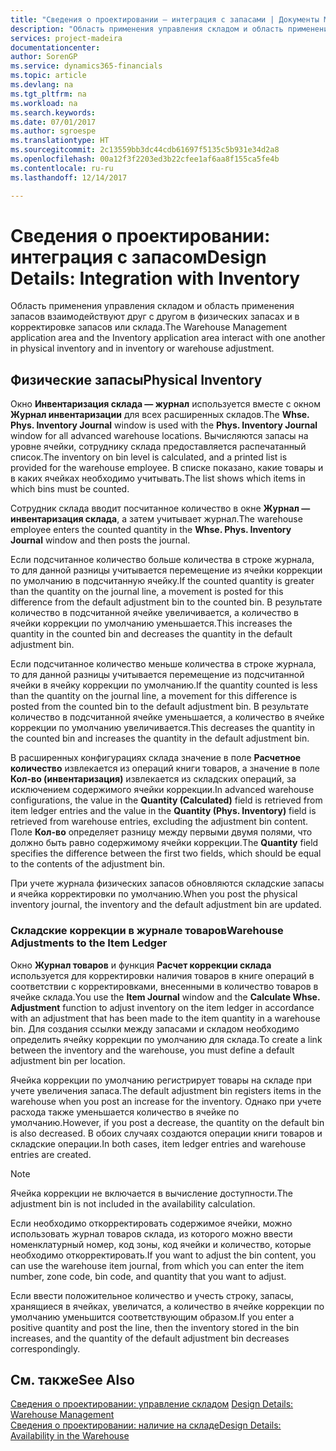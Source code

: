 ```yaml
---
title: "Сведения о проектировании — интеграция с запасами | Документы Майкрософт"
description: "Область применения управления складом и область применения запасов взаимодействуют друг с другом в физических запасах и в корректировке запасов или склада."
services: project-madeira
documentationcenter: 
author: SorenGP
ms.service: dynamics365-financials
ms.topic: article
ms.devlang: na
ms.tgt_pltfrm: na
ms.workload: na
ms.search.keywords: 
ms.date: 07/01/2017
ms.author: sgroespe
ms.translationtype: HT
ms.sourcegitcommit: 2c13559bb3dc44cdb61697f5135c5b931e34d2a8
ms.openlocfilehash: 00a12f3f2203ed3b22cfee1af6aa8f155ca5fe4b
ms.contentlocale: ru-ru
ms.lasthandoff: 12/14/2017

---
```

# <a name="design-details-integration-with-inventory"></a><span data-ttu-id="99b3b-103">Сведения о проектировании: интеграция с запасом</span><span class="sxs-lookup"><span data-stu-id="99b3b-103">Design Details: Integration with Inventory</span></span>
<span data-ttu-id="99b3b-104">Область применения управления складом и область применения запасов взаимодействуют друг с другом в физических запасах и в корректировке запасов или склада.</span><span class="sxs-lookup"><span data-stu-id="99b3b-104">The Warehouse Management application area and the Inventory application area interact with one another in physical inventory and in inventory or warehouse adjustment.</span></span>  
  
## <a name="physical-inventory"></a><span data-ttu-id="99b3b-105">Физические запасы</span><span class="sxs-lookup"><span data-stu-id="99b3b-105">Physical Inventory</span></span>  
 <span data-ttu-id="99b3b-106">Окно **Инвентаризация склада — журнал** используется вместе с окном **Журнал инвентаризации** для всех расширенных складов.</span><span class="sxs-lookup"><span data-stu-id="99b3b-106">The **Whse. Phys. Inventory Journal** window is used with the **Phys. Inventory Journal** window for all advanced warehouse locations.</span></span> <span data-ttu-id="99b3b-107">Вычисляются запасы на уровне ячейки, сотруднику склада предоставляется распечатанный список.</span><span class="sxs-lookup"><span data-stu-id="99b3b-107">The inventory on bin level is calculated, and a printed list is provided for the warehouse employee.</span></span> <span data-ttu-id="99b3b-108">В списке показано, какие товары и в каких ячейках необходимо учитывать.</span><span class="sxs-lookup"><span data-stu-id="99b3b-108">The list shows which items in which bins must be counted.</span></span>  
  
 <span data-ttu-id="99b3b-109">Сотрудник склада вводит посчитанное количество в окне **Журнал — инвентаризация склада**, а затем учитывает журнал.</span><span class="sxs-lookup"><span data-stu-id="99b3b-109">The warehouse employee enters the counted quantity in the **Whse. Phys. Inventory Journal** window and then posts the journal.</span></span>  
  
 <span data-ttu-id="99b3b-110">Если подсчитанное количество больше количества в строке журнала, то для данной разницы учитывается перемещение из ячейки коррекции по умолчанию в подсчитанную ячейку.</span><span class="sxs-lookup"><span data-stu-id="99b3b-110">If the counted quantity is greater than the quantity on the journal line, a movement is posted for this difference from the default adjustment bin to the counted bin.</span></span> <span data-ttu-id="99b3b-111">В результате количество в подсчитанной ячейке увеличивается, а количество в ячейки коррекции по умолчанию уменьшается.</span><span class="sxs-lookup"><span data-stu-id="99b3b-111">This increases the quantity in the counted bin and decreases the quantity in the default adjustment bin.</span></span>  
  
 <span data-ttu-id="99b3b-112">Если подсчитанное количество меньше количества в строке журнала, то для данной разницы учитывается перемещение из подсчитанной ячейки в ячейку коррекции по умолчанию.</span><span class="sxs-lookup"><span data-stu-id="99b3b-112">If the quantity counted is less than the quantity on the journal line, a movement for this difference is posted from the counted bin to the default adjustment bin.</span></span> <span data-ttu-id="99b3b-113">В результате количество в подсчитанной ячейке уменьшается, а количество в ячейке коррекции по умолчанию увеличивается.</span><span class="sxs-lookup"><span data-stu-id="99b3b-113">This decreases the quantity in the counted bin and increases the quantity in the default adjustment bin.</span></span>  
  
 <span data-ttu-id="99b3b-114">В расширенных конфигурациях склада значение в поле **Расчетное количество** извлекается из операций книги товаров, а значение в поле **Кол-во (инвентаризация)** извлекается из складских операций, за исключением содержимого ячейки коррекции.</span><span class="sxs-lookup"><span data-stu-id="99b3b-114">In advanced warehouse configurations, the value in the **Quantity (Calculated)** field is retrieved from item ledger entries and the value in the **Quantity (Phys. Inventory)** field is retrieved from warehouse entries, excluding the adjustment bin content.</span></span> <span data-ttu-id="99b3b-115">Поле **Кол-во** определяет разницу между первыми двумя полями, что должно быть равно содержимому ячейки коррекции.</span><span class="sxs-lookup"><span data-stu-id="99b3b-115">The **Quantity** field specifies the difference between the first two fields, which should be equal to the contents of the adjustment bin.</span></span>  
  
 <span data-ttu-id="99b3b-116">При учете журнала физических запасов обновляются складские запасы и ячейка корректировки по умолчанию.</span><span class="sxs-lookup"><span data-stu-id="99b3b-116">When you post the physical inventory journal, the inventory and the default adjustment bin are updated.</span></span>  
  
### <a name="warehouse-adjustments-to-the-item-ledger"></a><span data-ttu-id="99b3b-117">Складские коррекции в журнале товаров</span><span class="sxs-lookup"><span data-stu-id="99b3b-117">Warehouse Adjustments to the Item Ledger</span></span>  
 <span data-ttu-id="99b3b-118">Окно **Журнал товаров** и функция **Расчет коррекции склада** используется для корректировки наличия товаров в книге операций в соответствии с корректировками, внесенными в количество товаров в ячейке склада.</span><span class="sxs-lookup"><span data-stu-id="99b3b-118">You use the **Item Journal** window and the **Calculate Whse. Adjustment** function to adjust inventory on the item ledger in accordance with an adjustment that has been made to the item quantity in a warehouse bin.</span></span> <span data-ttu-id="99b3b-119">Для создания ссылки между запасами и складом необходимо определить ячейку коррекции по умолчанию для склада.</span><span class="sxs-lookup"><span data-stu-id="99b3b-119">To create a link between the inventory and the warehouse, you must define a default adjustment bin per location.</span></span>  
  
 <span data-ttu-id="99b3b-120">Ячейка коррекции по умолчанию регистрирует товары на складе при учете увеличения запаса.</span><span class="sxs-lookup"><span data-stu-id="99b3b-120">The default adjustment bin registers items in the warehouse when you post an increase for the inventory.</span></span> <span data-ttu-id="99b3b-121">Однако при учете расхода также уменьшается количество в ячейке по умолчанию.</span><span class="sxs-lookup"><span data-stu-id="99b3b-121">However, if you post a decrease, the quantity on the default bin is also decreased.</span></span> <span data-ttu-id="99b3b-122">В обоих случаях создаются операции книги товаров и складские операции.</span><span class="sxs-lookup"><span data-stu-id="99b3b-122">In both cases, item ledger entries and warehouse entries are created.</span></span>  
  
> [!NOTE]  
>  <span data-ttu-id="99b3b-123">Ячейка коррекции не включается в вычисление доступности.</span><span class="sxs-lookup"><span data-stu-id="99b3b-123">The adjustment bin is not included in the availability calculation.</span></span>  
  
 <span data-ttu-id="99b3b-124">Если необходимо откорректировать содержимое ячейки, можно использовать журнал товаров склада, из которого можно ввести номенклатурный номер, код зоны, код ячейки и количество, которые необходимо откорректировать.</span><span class="sxs-lookup"><span data-stu-id="99b3b-124">If you want to adjust the bin content, you can use the warehouse item journal, from which you can enter the item number, zone code, bin code, and quantity that you want to adjust.</span></span>  
  
 <span data-ttu-id="99b3b-125">Если ввести положительное количество и учесть строку, запасы, хранящиеся в ячейках, увеличатся, а количество в ячейке коррекции по умолчанию уменьшится соответствующим образом.</span><span class="sxs-lookup"><span data-stu-id="99b3b-125">If you enter a positive quantity and post the line, then the inventory stored in the bin increases, and the quantity of the default adjustment bin decreases correspondingly.</span></span>  
  
## <a name="see-also"></a><span data-ttu-id="99b3b-126">См. также</span><span class="sxs-lookup"><span data-stu-id="99b3b-126">See Also</span></span>  
 <span data-ttu-id="99b3b-127">[Сведения о проектировании: управление складом](design-details-warehouse-management.md) </span><span class="sxs-lookup"><span data-stu-id="99b3b-127">[Design Details: Warehouse Management](design-details-warehouse-management.md) </span></span>  
 [<span data-ttu-id="99b3b-128">Сведения о проектировании: наличие на складе</span><span class="sxs-lookup"><span data-stu-id="99b3b-128">Design Details: Availability in the Warehouse</span></span>](design-details-availability-in-the-warehouse.md)

